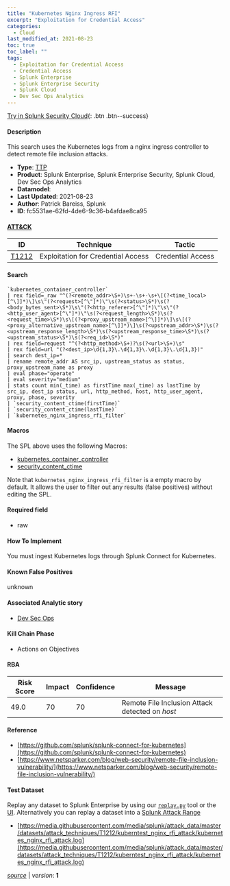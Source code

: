 ```yaml
---
title: "Kubernetes Nginx Ingress RFI"
excerpt: "Exploitation for Credential Access"
categories:
  - Cloud
last_modified_at: 2021-08-23
toc: true
toc_label: ""
tags:
  - Exploitation for Credential Access
  - Credential Access
  - Splunk Enterprise
  - Splunk Enterprise Security
  - Splunk Cloud
  - Dev Sec Ops Analytics
---
```




[Try in Splunk Security Cloud](https://www.splunk.com/en_us/cyber-security.html){: .btn .btn--success}

#### Description

This search uses the Kubernetes logs from a nginx ingress controller to detect remote file inclusion attacks.

- **Type**: [TTP](https://github.com/splunk/security_content/wiki/Detection-Analytic-Types)
- **Product**: Splunk Enterprise, Splunk Enterprise Security, Splunk Cloud, Dev Sec Ops Analytics
- **Datamodel**: 
- **Last Updated**: 2021-08-23
- **Author**: Patrick Bareiss, Splunk
- **ID**: fc5531ae-62fd-4de6-9c36-b4afdae8ca95


#### [ATT&CK](https://attack.mitre.org/)

| ID             | Technique        |  Tactic             |
| -------------- | ---------------- |-------------------- |
| [T1212](https://attack.mitre.org/techniques/T1212/) | Exploitation for Credential Access | Credential Access |

#### Search

```
`kubernetes_container_controller` 
| rex field=_raw "^(?<remote_addr>\S+)\s+-\s+-\s+\[(?<time_local>[^\]]*)\]\s\"(?<request>[^\"]*)\"\s(?<status>\S*)\s(?<body_bytes_sent>\S*)\s\"(?<http_referer>[^\"]*)\"\s\"(?<http_user_agent>[^\"]*)\"\s(?<request_length>\S*)\s(?<request_time>\S*)\s\[(?<proxy_upstream_name>[^\]]*)\]\s\[(?<proxy_alternative_upstream_name>[^\]]*)\]\s(?<upstream_addr>\S*)\s(?<upstream_response_length>\S*)\s(?<upstream_response_time>\S*)\s(?<upstream_status>\S*)\s(?<req_id>\S*)" 
| rex field=request "^(?<http_method>\S+)?\s(?<url>\S+)\s" 
| rex field=url "(?<dest_ip>\d{1,3}\.\d{1,3}\.\d{1,3}\.\d{1,3})" 
| search dest_ip=* 
| rename remote_addr AS src_ip, upstream_status as status, proxy_upstream_name as proxy 
| eval phase="operate" 
| eval severity="medium" 
| stats count min(_time) as firstTime max(_time) as lastTime by src_ip, dest_ip status, url, http_method, host, http_user_agent, proxy, phase, severity 
| `security_content_ctime(firstTime)` 
| `security_content_ctime(lastTime)` 
| `kubernetes_nginx_ingress_rfi_filter`
```

#### Macros
The SPL above uses the following Macros:
* [kubernetes_container_controller](https://github.com/splunk/security_content/blob/develop/macros/kubernetes_container_controller.yml)
* [security_content_ctime](https://github.com/splunk/security_content/blob/develop/macros/security_content_ctime.yml)

Note that `kubernetes_nginx_ingress_rfi_filter` is a empty macro by default. It allows the user to filter out any results (false positives) without editing the SPL.

#### Required field
* raw


#### How To Implement
You must ingest Kubernetes logs through Splunk Connect for Kubernetes.

#### Known False Positives
unknown

#### Associated Analytic story
* [Dev Sec Ops](/stories/dev_sec_ops)


#### Kill Chain Phase
* Actions on Objectives



#### RBA

| Risk Score  | Impact      | Confidence   | Message      |
| ----------- | ----------- |--------------|--------------|
| 49.0 | 70 | 70 | Remote File Inclusion Attack detected on $host$ |




#### Reference

* [https://github.com/splunk/splunk-connect-for-kubernetes](https://github.com/splunk/splunk-connect-for-kubernetes)
* [https://www.netsparker.com/blog/web-security/remote-file-inclusion-vulnerability/](https://www.netsparker.com/blog/web-security/remote-file-inclusion-vulnerability/)



#### Test Dataset
Replay any dataset to Splunk Enterprise by using our [`replay.py`](https://github.com/splunk/attack_data#using-replaypy) tool or the [UI](https://github.com/splunk/attack_data#using-ui).
Alternatively you can replay a dataset into a [Splunk Attack Range](https://github.com/splunk/attack_range#replay-dumps-into-attack-range-splunk-server)

* [https://media.githubusercontent.com/media/splunk/attack_data/master/datasets/attack_techniques/T1212/kuberntest_nginx_rfi_attack/kubernetes_nginx_rfi_attack.log](https://media.githubusercontent.com/media/splunk/attack_data/master/datasets/attack_techniques/T1212/kuberntest_nginx_rfi_attack/kubernetes_nginx_rfi_attack.log)



[*source*](https://github.com/splunk/security_content/tree/develop/detections/cloud/kubernetes_nginx_ingress_rfi.yml) \| *version*: **1**